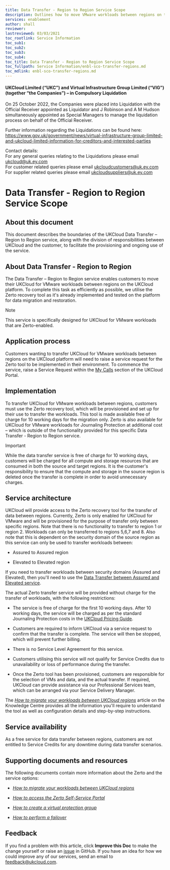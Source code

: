 ```yaml
---
title: Data Transfer - Region to Region Service Scope
description: Outlines how to move VMware workloads between regions on the UKCloud platform
services: enablement
author: shall
reviewer: 
lastreviewed: 03/03/2021
toc_rootlink: Service Information
toc_sub1: 
toc_sub2:
toc_sub3:
toc_sub4:
toc_title: Data Transfer - Region to Region Service Scope
toc_fullpath: Service Information/enbl-sco-transfer-regions.md
toc_mdlink: enbl-sco-transfer-regions.md
---
```


#### UKCloud Limited (“UKC”) and Virtual Infrastructure Group Limited (“VIG”) (together “the Companies”) – in Compulsory Liquidation

On 25 October 2022, the Companies were placed into Liquidation with the Official Receiver appointed as Liquidator and J Robinson and A M Hudson simultaneously appointed as Special Managers to manage the liquidation process on behalf of the Official Receiver.

Further information regarding the Liquidations can be found here: <https://www.gov.uk/government/news/virtual-infrastructure-group-limited-and-ukcloud-limited-information-for-creditors-and-interested-parties>

Contact details:<br>
For any general queries relating to the Liquidations please email <ukcloud@uk.ey.com><br>
For customer related queries please email <ukcloudcustomers@uk.ey.com><br>
For supplier related queries please email <ukcloudsuppliers@uk.ey.com>

# Data Transfer - Region to Region Service Scope

## About this document

This document describes the boundaries of the UKCloud Data Transfer – Region to Region service, along with the division of responsibilities between UKCloud and the customer, to facilitate the provisioning and ongoing use of the service.

## About Data Transfer - Region to Region

The Data Transfer – Region to Region service enables customers to move their UKCloud for VMware workloads between regions on the UKCloud platform. To complete this task as efficiently as possible, we utilise the Zerto recovery tool as it's already implemented and tested on the platform for data migration and restoration.

> [!NOTE]
> This service is specifically designed for UKCloud for VMware workloads that are Zerto-enabled.

## Application process

Customers wanting to transfer UKCloud for VMware workloads between regions on the UKCloud platform will need to raise a service request for the Zerto tool to be implemented in their environment. To commence the service, raise a Service Request within the [My Calls](https://portal.skyscapecloud.com/support/ivanti) section of the UKCloud Portal.

## Implementation

To transfer UKCloud for VMware workloads between regions, customers must use the Zerto recovery tool, which will be provisioned and set up for their use to transfer the workloads. This tool is made available free of charge for 10 working days for the migration only. Zerto is also available for UKCloud for VMware workloads for Journaling Protection at additional cost – which is outside of the functionality provided for this specific Data Transfer - Region to Region service.

> [!IMPORTANT]
> While the data transfer service is free of charge for 10 working days, customers will be charged for all compute and storage resources that are consumed in both the source and target regions. It is the customer's responsibility to ensure that the compute and storage in the source region is deleted once the transfer is complete in order to avoid unnecessary charges.

## Service architecture

UKCloud will provide access to the Zerto recovery tool for the transfer of data between regions. Currently, Zerto is only enabled for UKCloud for VMware and will be provisioned for the purpose of transfer only between specific regions. Note that there is no functionality to transfer to region 1 or region 2. Workloads can only be transferred to regions 5,6,7 and 8. Also note that this is dependent on the security domain of the source region as this service can only be used to transfer workloads between:

- Assured to Assured region

- Elevated to Elevated region

If you need to transfer workloads between security domains (Assured and Elevated), then you'll need to use the [Data Transfer between Assured and Elevated service](enbl-sco-transfer-assured-elevated.md).

The actual Zerto transfer service will be provided without charge for the transfer of workloads, with the following restrictions:

- The service is free of charge for the first 10 working days. After 10 working days, the service will be charged as per the standard Journaling Protection costs in the [UKCloud Pricing Guide](https://ukcloud.com/pricing-guide).

- Customers are required to inform UKCloud via a service request to confirm that the transfer is complete. The service will then be stopped, which will prevent further billing.

- There is no Service Level Agreement for this service.

- Customers utilising this service will not qualify for Service Credits due to unavailability or loss of performance during the transfer.

- Once the Zerto tool has been provisioned, customers are responsible for the selection of VMs and data, and the actual transfer. If required, UKCloud can provide assistance via our Professional Services team, which can be arranged via your Service Delivery Manager.

The [*How to migrate your workloads between UKCloud regions*](../enablement/enbl-how-zerto-migrate-between-regions.md) article on the Knowledge Centre provides all the information you'll require to understand the tool as well as configuration details and step-by-step instructions.

## Service availability

As a free service for data transfer between regions, customers are not entitled to Service Credits for any downtime during data transfer scenarios.

## Supporting documents and resources

The following documents contain more information about the Zerto and the service options:

- [*How to migrate your workloads between UKCloud regions*](../enablement/enbl-how-zerto-migrate-between-regions.md)

- [*How to access the Zerto Self-Service Portal*](../vmware/vmw-how-zerto-access-zssp.md)

- [*How to create a virtual protection group*](../vmware/vmw-how-zerto-create-vpg.md)

- [*How to perform a failover*](../vmware/vmw-how-zerto-perform-failover.md)

## Feedback

If you find a problem with this article, click **Improve this Doc** to make the change yourself or raise an [issue](https://github.com/UKCloud/documentation/issues) in GitHub. If you have an idea for how we could improve any of our services, send an email to <feedback@ukcloud.com>.
